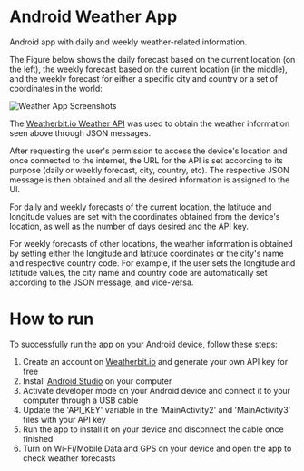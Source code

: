 # Android Weather App
Android app with daily and weekly weather-related information.

The Figure below shows the daily forecast based on the current location (on the left), the weekly forecast based on the current location (in the middle), and the weekly forecast for either a specific city and country or a set of coordinates in the world:

![Weather App Screenshots](https://github.com/ro-afonso/weather-app-android/assets/93609933/b2c1bfad-2cc6-438a-959f-f21f55df052f)

The [Weatherbit.io Weather API](https://www.weatherbit.io/) was used to obtain the weather information seen above through JSON messages.

After requesting the user's permission to access the device's location and once connected to the internet, the URL for the API is set according to its purpose (daily or weekly forecast, city, country, etc). The respective JSON message is then obtained and all the desired information is assigned to the UI.

For daily and weekly forecasts of the current location, the latitude and longitude values are set with the coordinates obtained from the device's location, as well as the number of days desired and the API key.

For weekly forecasts of other locations, the weather information is obtained by setting either the longitude and latitude coordinates or the city's name and respective country code. For example, if the user sets the longitude and latitude values, the city name and country code are automatically set according to the JSON message, and vice-versa.

# How to run

To successfully run the app on your Android device, follow these steps:
1) Create an account on [Weatherbit.io](https://www.weatherbit.io/) and generate your own API key for free
2) Install [Android Studio](https://developer.android.com/studio) on your computer
3) Activate developer mode on your Android device and connect it to your computer through a USB cable
4) Update the 'API_KEY' variable in the 'MainActivity2' and 'MainActivity3' files with your API key
5) Run the app to install it on your device and disconnect the cable once finished
6) Turn on Wi-Fi/Mobile Data and GPS on your device and open the app to check weather forecasts
